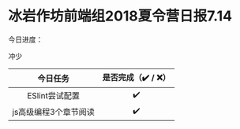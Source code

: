 # 冰岩作坊前端组2018夏令营日报7.14

今日进度：

冲少

|     今日任务     | 是否完成（✔️ / ❌） |
| :----------: | :----------: |
|  ESlint尝试配置  |      ✔️      |
| js高级编程3个章节阅读 |      ✔️      |

